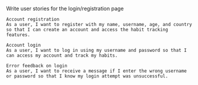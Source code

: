 Write user stories for the login/registration page



    Account registration
    As a user, I want to register with my name, username, age, and country so that I can create an account and access the habit tracking features.

    Account login
    As a user, I want to log in using my username and password so that I can access my account and track my habits.

    Error feedback on login
    As a user, I want to receive a message if I enter the wrong username or password so that I know my login attempt was unsuccessful.

